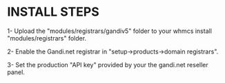 # INSTALL STEPS 


1- Upload the "modules/registrars/gandiv5" folder to your whmcs install "modules/registrars" folder.

2- Enable the Gandi.net registrar in "setup->products->domain registrars".

3- Set the production "API key" provided by your  the gandi.net reseller panel.


